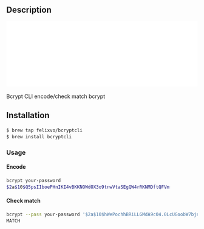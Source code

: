 ## Description

![Bcrypt CLI](./terminal.svg)

Bcrypt CLI encode/check match bcrypt

## Installation

```bash
$ brew tap felixvo/bcryptcli
$ brew install bcryptcli
```

### Usage
#### Encode

```bash
bcrypt your-password
$2a$10$Q5psIIboePHnIKI4vBKKNOWdOX3o9tnwVtaSEgQW4rRKNMDftQFVm
```

#### Check match

```bash
bcrypt --pass your-password '$2a$10$hWePochhBRiLLGMdA9c04.0LcUGoobW7bjnbxpFT.ib6jlnCIlJ/6'
MATCH
```
